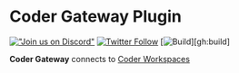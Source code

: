 # Coder Gateway Plugin 

[!["Join us on
Discord"](https://img.shields.io/badge/join-us%20on%20Discord-gray.svg?longCache=true&logo=discord&colorB=purple)](https://discord.gg/coder)
[![Twitter
Follow](https://img.shields.io/twitter/follow/CoderHQ?label=%40CoderHQ&style=social)](https://twitter.com/coderhq)
[![Build](https://github.com/coder/coder-jetbrains/actions/workflows/build.yml/badge.svg)][gh:build]

<!-- Plugin description -->
**Coder Gateway** connects to  [Coder Workspaces](https://coder.com/docs/coder/latest/workspaces)
<!-- Plugin description end -->